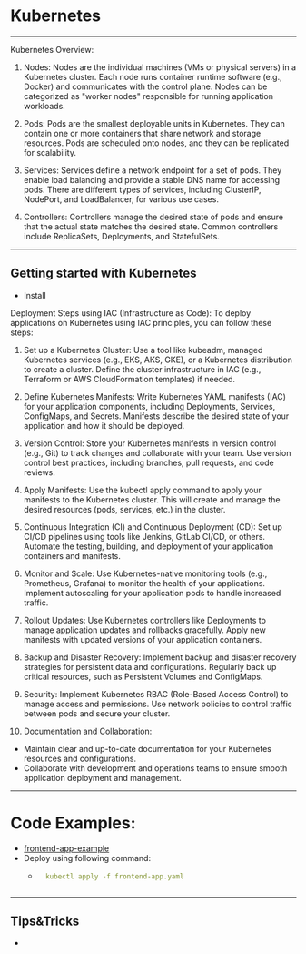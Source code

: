 # Kubernetes
---------------------------------------------------------------------------
Kubernetes Overview:

1. Nodes:
Nodes are the individual machines (VMs or physical servers) in a Kubernetes cluster.
Each node runs container runtime software (e.g., Docker) and communicates with the control plane.
Nodes can be categorized as "worker nodes" responsible for running application workloads.

2. Pods:
Pods are the smallest deployable units in Kubernetes.
They can contain one or more containers that share network and storage resources.
Pods are scheduled onto nodes, and they can be replicated for scalability.

3. Services:
Services define a network endpoint for a set of pods.
They enable load balancing and provide a stable DNS name for accessing pods.
There are different types of services, including ClusterIP, NodePort, and LoadBalancer, for various use cases.

4. Controllers:
Controllers manage the desired state of pods and ensure that the actual state matches the desired state.
Common controllers include ReplicaSets, Deployments, and StatefulSets.

---------------------------------------------------------------------------
## Getting started with Kubernetes

- Install 

Deployment Steps using IAC (Infrastructure as Code):
To deploy applications on Kubernetes using IAC principles, you can follow these steps:

1. Set up a Kubernetes Cluster:
Use a tool like kubeadm, managed Kubernetes services (e.g., EKS, AKS, GKE), or a Kubernetes distribution to create a cluster.
Define the cluster infrastructure in IAC (e.g., Terraform or AWS CloudFormation templates) if needed.

2. Define Kubernetes Manifests:
Write Kubernetes YAML manifests (IAC) for your application components, including Deployments, Services, ConfigMaps, and Secrets.
Manifests describe the desired state of your application and how it should be deployed.

3. Version Control:
Store your Kubernetes manifests in version control (e.g., Git) to track changes and collaborate with your team.
Use version control best practices, including branches, pull requests, and code reviews.

4. Apply Manifests:
Use the kubectl apply command to apply your manifests to the Kubernetes cluster.
This will create and manage the desired resources (pods, services, etc.) in the cluster.

5. Continuous Integration (CI) and Continuous Deployment (CD):
Set up CI/CD pipelines using tools like Jenkins, GitLab CI/CD, or others.
Automate the testing, building, and deployment of your application containers and manifests.

6. Monitor and Scale:
Use Kubernetes-native monitoring tools (e.g., Prometheus, Grafana) to monitor the health of your applications.
Implement autoscaling for your application pods to handle increased traffic.

7. Rollout Updates:
Use Kubernetes controllers like Deployments to manage application updates and rollbacks gracefully.
Apply new manifests with updated versions of your application containers.

8. Backup and Disaster Recovery:
Implement backup and disaster recovery strategies for persistent data and configurations.
Regularly back up critical resources, such as Persistent Volumes and ConfigMaps.

9. Security:
Implement Kubernetes RBAC (Role-Based Access Control) to manage access and permissions.
Use network policies to control traffic between pods and secure your cluster.


10. Documentation and Collaboration:
- Maintain clear and up-to-date documentation for your Kubernetes resources and configurations.
- Collaborate with development and operations teams to ensure smooth application deployment and management.

---------------------------------------------------------------------------
# Code Examples:

- [frontend-app-example](kubernetes/frontend-app-example.md)
- Deploy using following command:
    - ```yaml 
        kubectl apply -f frontend-app.yaml
    ```

---------------------------------------------------------------------------
## Tips&Tricks

- 


